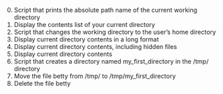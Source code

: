 0. Script that prints the absolute path name of the current working directory
1. Display the contents list of your current directory
2. Script that changes the working directory to the user’s home directory
3. Display current directory contents in a long format
4. Display current directory contents, including hidden files
5. Display current directory contents
6. Script that creates a directory named my_first_directory in the /tmp/ directory
7. Move the file betty from /tmp/ to /tmp/my_first_directory
8. Delete the file betty 
